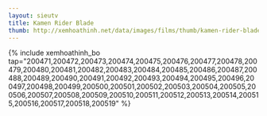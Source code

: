 ```yaml
---
layout: sieutv
title: Kamen Rider Blade
thumb: http://xemhoathinh.net/data/images/films/thumb/kamen-rider-blade-kamen-rider-blade-2004.jpg
---
```

{% include xemhoathinh_bo tap="200471,200472,200473,200474,200475,200476,200477,200478,200479,200480,200481,200482,200483,200484,200485,200486,200487,200488,200489,200490,200491,200492,200493,200494,200495,200496,200497,200498,200499,200500,200501,200502,200503,200504,200505,200506,200507,200508,200509,200510,200511,200512,200513,200514,200515,200516,200517,200518,200519" %} 
